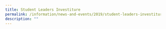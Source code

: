 ```yaml
---
title: Student Leaders Investiture
permalink: /information/news-and-events/2019/student-leaders-investiture/
description: ""
---
```

